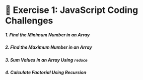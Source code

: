 # 🚀 **Exercise 1: JavaScript Coding Challenges**

##### 1. Find the Minimum Number in an Array


##### 2. Find the Maximum Number in an Array


##### 3. Sum Values in an Array Using `reduce`



##### 4. Calculate Factorial Using Recursion


